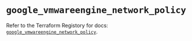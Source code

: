 # `google_vmwareengine_network_policy`

Refer to the Terraform Registory for docs: [`google_vmwareengine_network_policy`](https://registry.terraform.io/providers/hashicorp/google-beta/5.29.0/docs/resources/google_vmwareengine_network_policy).
